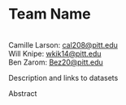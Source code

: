 # Team Name
<br>Camille Larson: cal208@pitt.edu
<br>Will Knipe: wkik14@pitt.edu
<br>Ben Zarom: Bez20@pitt.edu

Description and links to datasets

Abstract
